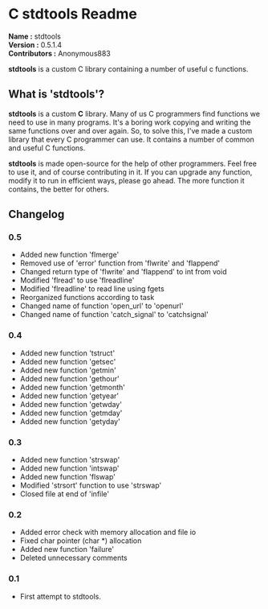 # C stdtools Readme #

**Name         :** stdtools  
**Version      :** 0.5.1.4  
**Contributors :** Anonymous883  

**stdtools** is a custom C library containing a number of useful c functions.

## What is 'stdtools'? ##

**stdtools** is a custom **C** library. Many of us C programmers find functions we need to use in many programs. It's a boring work copying and writing the same functions over and over again. So, to solve this, I've made a custom library that every C programmer can use. It contains a number of common and useful C functions.

**stdtools** is made open-source for the help of other programmers. Feel free to use it, and of course contributing in it. If you can upgrade any function, modify it to run in efficient ways, please go ahead. The more function it contains, the better for others.

## Changelog ##

  ### 0.5 ###
  * Added new function 'flmerge'
  * Removed use of 'error' function from 'flwrite' and 'flappend'
  * Changed return type of 'flwrite' and 'flappend' to int from void
  * Modified 'flread' to use 'flreadline'
  * Modified 'flreadline' to read line using fgets
  * Reorganized functions according to task
  * Changed name of function 'open_url' to 'openurl'
  * Changed name of function 'catch_signal' to 'catchsignal'

  ### 0.4 ###
  * Added new function 'tstruct'
  * Added new function 'getsec'
  * Added new function 'getmin'
  * Added new function 'gethour'
  * Added new function 'getmonth'
  * Added new function 'getyear'
  * Added new function 'getwday'
  * Added new function 'getmday'
  * Added new function 'getyday'

  ### 0.3 ###
  * Added new function 'strswap'
  * Added new function 'intswap'
  * Added new function 'flswap'
  * Modified 'strsort' function to use 'strswap'
  * Closed file at end of 'infile'

  ### 0.2 ###
  * Added error check with memory allocation and file io
  * Fixed char pointer (char \*) allocation
  * Added new function 'failure'
  * Deleted unnecessary comments

  ### 0.1 ###
  * First attempt to stdtools. 
